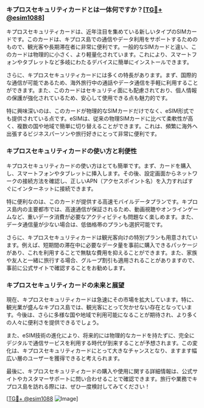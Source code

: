 ### キプロスセキュリティカードとは一体何ですか？[[TG💪+ @esim1088](https://t.me/s/esim1088)]

キプロスセキュリティカードは、近年注目を集めている新しいタイプのSIMカードです。このカードは、キプロス島での通信やデータ利用をサポートするためのもので、観光客や長期滞在者に非常に便利です。一般的なSIMカードと違い、このカードは物理的に小さく、より軽量化されています。これにより、スマートフォンやタブレットなど多岐にわたるデバイスに簡単にインストールできます。

さらに、キプロスセキュリティカードには多くの特長があります。まず、国際的な通信が可能であるため、海外旅行中の通話やデータ通信を手軽に利用することができます。また、このカードはセキュリティ面にも配慮されており、個人情報の保護が強化されているため、安心して使用できる点も魅力的です。

特に興味深いのは、このカードが物理的なSIMカードだけでなく、eSIM形式でも提供されている点です。eSIMは、従来の物理SIMカードに比べて柔軟性が高く、複数の国や地域で簡単に切り替えることができます。これは、頻繁に海外へ出張するビジネスパーソンや旅行好きにとって非常に便利です。

### キプロスセキュリティカードの使い方と利便性

キプロスセキュリティカードの使い方はとても簡単です。まず、カードを購入し、スマートフォンやタブレットに挿入します。その後、設定画面からネットワークの接続方法を確認し、正しいAPN（アクセスポイント名）を入力すればすぐにインターネットに接続できます。

特に便利なのは、このカードが提供する高速モバイルデータプランです。キプロス島内の主要都市では、高速通信が保証されるため、動画視聴やオンラインゲームなど、重いデータ消費が必要なアクティビティも問題なく楽しめます。また、データ通信量が少ない場合は、低価格帯のプランも選択可能です。

さらに、キプロスセキュリティカードは観光客向けの特別プランも用意されています。例えば、短期間の滞在中に必要なデータ量を事前に購入できるパッケージがあり、これを利用することで無駄な費用を抑えることができます。また、家族や友人と一緒に旅行する場合、グループ割引も適用されることがありますので、事前に公式サイトで確認することをお勧めします。

### キプロスセキュリティカードの未来と展望

現在、キプロスセキュリティカードは急速にその市場を拡大しています。特に、観光業が盛んなキプロス島では、観光客にとって欠かせない存在となっています。今後は、さらに多様な国や地域で利用可能になることが期待され、より多くの人々に便利さを提供できるでしょう。

また、eSIM技術の進化により、将来的には物理的なカードを持たずに、完全にデジタルで通信サービスを利用する時代が到来することが予想されます。この変化は、キプロスセキュリティカードにとって大きなチャンスとなり、ますます幅広い層のユーザーを獲得できると考えられます。

最後に、キプロスセキュリティカードの購入や使用に関する詳細情報は、公式サイトやカスタマーサポートに問い合わせることで確認できます。旅行や業務でキプロス島を訪れる際には、ぜひ一度検討してみてください！

[[TG💪+ @esim1088](https://t.me/s/esim1088) ![Image](https://i.postimg.cc/Y0z9fWf4/image.png)]
